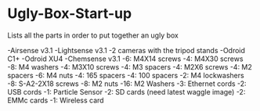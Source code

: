 # Ugly-Box-Start-up
Lists all the parts in order to put together an ugly box

-Airsense v3.1
-Lightsense v3.1
-2 cameras with the tripod stands
-Odroid C1+
-Odroid XU4
-Chemsense v3.1
-6: M4X14 screws
-4: M4X30 screws
-8: M4 washers
-4: M3X10 screws
-4: M3 spacers
-4: M2X6 screws
-4: M2 spacers
-6: M4 nuts
-4: 165 spacers
-4: 100 spacers
-2: M4 lockwashers
-8: S-A2-2X18 screws
-8: M2 nuts
-16: M2 Washers
-3: Ethernet cords
-2: USB cords 
-1: Particle Sensor
-2: SD cards (need latest waggle image)
-2: EMMc cards
-1: Wireless card
